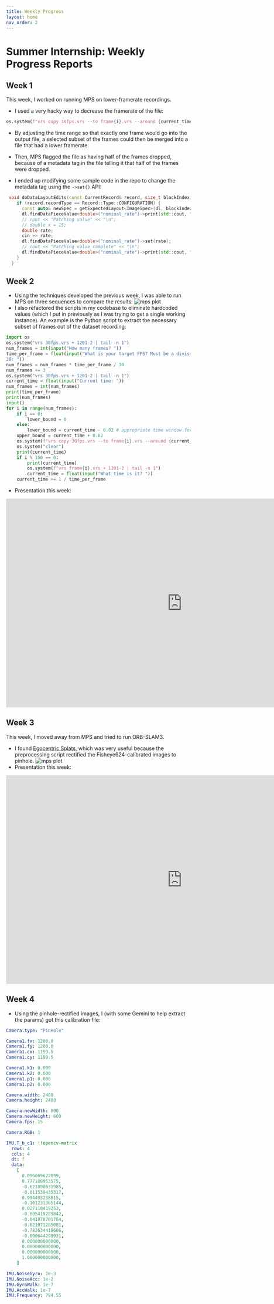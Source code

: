 ```yaml
---
title: Weekly Progress
layout: home
nav_order: 2
---
```


# Summer Internship: Weekly Progress Reports

## Week 1

This week, I worked on running MPS on lower-framerate recordings.

- I used a very hacky way to decrease the framerate of the file:

```python
os.system(f"vrs copy 30fps.vrs --to frame{i}.vrs --around {current_time} 0.02 > /dev/null")
```

- By adjusting the time range so that exactly one frame would go into the output
  file, a selected subset of the frames could then be merged into a file that
  had a lower framerate.

- Then, MPS flagged the file as having half of the frames dropped, because
  of a metadata tag in the file telling it that half of the frames were dropped.
- I ended up modifying some sample code in the repo to change the metadata tag
  using the `->set()` API:

```cpp
 void doDataLayoutEdits(const CurrentRecord& record, size_t blockIndex, DataLayout& dl) override {
    if (record.recordType == Record::Type::CONFIGURATION) {
      const auto& newSpec = getExpectedLayout<ImageSpec>(dl, blockIndex);
      dl.findDataPieceValue<double>("nominal_rate")->print(std::cout, "");
      // cout << "Patching value" << "\n";
      // double x = 15;
      double rate;
      cin >> rate;
      dl.findDataPieceValue<double>("nominal_rate")->set(rate);
      // cout << "Patching value complete" << "\n";
      dl.findDataPieceValue<double>("nominal_rate")->print(std::cout, "");
    }
  }
```

## Week 2

- Using the techniques developed the previous week, I was able to run MPS on
  three sequences to compare the results:
  ![mps plot](assets/images/mps_plot.png "Plot of MPS results on 3 sequences")
- I also refactored the scripts in my codebase to eliminate hardcoded values
  (which I put in previously as I was trying to get a single working instance).
  An example is the Python script to extract the necessary subset of frames out of
  the dataset recording:

```python
import os
os.system("vrs 30fps.vrs + 1201-2 | tail -n 1")
num_frames = int(input("How many frames? "))
time_per_frame = float(input("What is your target FPS? Must be a divisor of \
30: "))
num_frames = num_frames * time_per_frame / 30
num_frames += 3
os.system("vrs 30fps.vrs + 1201-2 | tail -n 1")
current_time = float(input("Current time: "))
num_frames = int(num_frames)
print(time_per_frame)
print(num_frames)
input()
for i in range(num_frames):
    if i == 0:
        lower_bound = 0
    else:
        lower_bound = current_time - 0.02 # appropriate time window for 30fps
    upper_bound = current_time + 0.02
    os.system(f"vrs copy 30fps.vrs --to frame{i}.vrs --around {current_time} 0.02 > /dev/null")
    os.system("clear")
    print(current_time)
    if i % 150 == 0:
        print(current_time)
        os.system(f"vrs frame{i}.vrs + 1201-2 | tail -n 1")
        current_time = float(input("What time is it? "))
    current_time += 1 / time_per_frame
```

- Presentation this week:
<iframe src="https://docs.google.com/presentation/d/e/2PACX-1vR_cLud0nuOIFRterRV6IEc492I1zLgn_KeMaCOzJEN0q71m3Oelrj7p_88fSRi3fdLjFOIN63Aqq8_/pubembed?start=false&loop=false&delayms=3000" frameborder="0" width="960" height="569" allowfullscreen="true" mozallowfullscreen="true" webkitallowfullscreen="true"></iframe>

## Week 3

This week, I moved away from MPS and tried to run ORB-SLAM3.

- I found [Egocentric
  Splats](https://github.com/facebookresearch/egocentric_splats), which was very
  useful because the preprocessing script rectified the Fisheye624-calibrated images
  to pinhole.
  ![mps plot](assets/images/rectify.png "Fisheye624 vs Rectified Pinhole Images")
- Presentation this week:
<iframe src="https://docs.google.com/presentation/d/e/2PACX-1vTSYHJBDJiIqnvgN_qvrfBAPrc3ZtIv5iW3AHEHae42XHKt6mq9McFcmYdvVu9k7PSsjj6KCEathNCE/pubembed?start=false&loop=false&delayms=3000" frameborder="0" width="960" height="569" allowfullscreen="true" mozallowfullscreen="true" webkitallowfullscreen="true"></iframe>

## Week 4

- Using the pinhole-rectified images, I (with some Gemini to help extract the
  params) got this
  calibration file:

```yaml
Camera.type: "PinHole"

Camera1.fx: 1200.0
Camera1.fy: 1200.0
Camera1.cx: 1199.5
Camera1.cy: 1199.5

Camera1.k1: 0.000
Camera1.k2: 0.000
Camera1.p1: 0.000
Camera1.p2: 0.000

Camera.width: 2400
Camera.height: 2400

Camera.newWidth: 600
Camera.newHeight: 600
Camera.fps: 15

Camera.RGB: 1

IMU.T_b_c1: !!opencv-matrix
  rows: 4
  cols: 4
  dt: f
  data:
    [
      0.096069622099,
      0.777188953575,
      -0.621890631985,
      -0.011539435317,
      0.994493238815,
      -0.101231365144,
      0.027118419253,
      -0.005419289842,
      -0.041878701764,
      -0.621071285081,
      -0.782634418606,
      -0.000644298931,
      0.000000000000,
      0.000000000000,
      0.000000000000,
      1.000000000000,
    ]

IMU.NoiseGyro: 1e-3
IMU.NoiseAcc: 1e-2
IMU.GyroWalk: 1e-7
IMU.AccWalk: 1e-7
IMU.Frequency: 794.55
```
